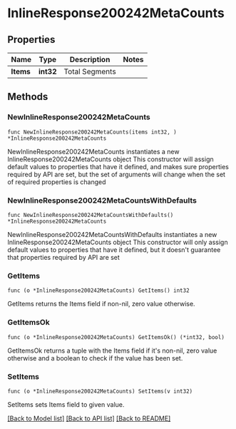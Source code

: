 # InlineResponse200242MetaCounts

## Properties

Name | Type | Description | Notes
------------ | ------------- | ------------- | -------------
**Items** | **int32** | Total Segments | 

## Methods

### NewInlineResponse200242MetaCounts

`func NewInlineResponse200242MetaCounts(items int32, ) *InlineResponse200242MetaCounts`

NewInlineResponse200242MetaCounts instantiates a new InlineResponse200242MetaCounts object
This constructor will assign default values to properties that have it defined,
and makes sure properties required by API are set, but the set of arguments
will change when the set of required properties is changed

### NewInlineResponse200242MetaCountsWithDefaults

`func NewInlineResponse200242MetaCountsWithDefaults() *InlineResponse200242MetaCounts`

NewInlineResponse200242MetaCountsWithDefaults instantiates a new InlineResponse200242MetaCounts object
This constructor will only assign default values to properties that have it defined,
but it doesn't guarantee that properties required by API are set

### GetItems

`func (o *InlineResponse200242MetaCounts) GetItems() int32`

GetItems returns the Items field if non-nil, zero value otherwise.

### GetItemsOk

`func (o *InlineResponse200242MetaCounts) GetItemsOk() (*int32, bool)`

GetItemsOk returns a tuple with the Items field if it's non-nil, zero value otherwise
and a boolean to check if the value has been set.

### SetItems

`func (o *InlineResponse200242MetaCounts) SetItems(v int32)`

SetItems sets Items field to given value.



[[Back to Model list]](../README.md#documentation-for-models) [[Back to API list]](../README.md#documentation-for-api-endpoints) [[Back to README]](../README.md)


